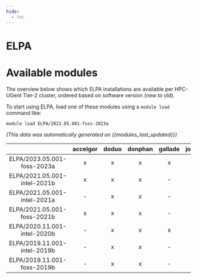```yaml
---
hide:
  - toc
---
```


ELPA
====

# Available modules


The overview below shows which ELPA installations are available per HPC-UGent Tier-2 cluster, ordered based on software version (new to old).

To start using ELPA, load one of these modules using a `module load` command like:

```shell
module load ELPA/2023.05.001-foss-2023a
```

*(This data was automatically generated on {{modules_last_updated}})*  

| |accelgor|doduo|donphan|gallade|joltik|shinx|skitty|
| :---: | :---: | :---: | :---: | :---: | :---: | :---: | :---: |
|ELPA/2023.05.001-foss-2023a|x|x|x|x|x|x|x|
|ELPA/2021.05.001-intel-2021b|x|x|x|-|x|-|-|
|ELPA/2021.05.001-intel-2021a|-|x|x|-|x|-|-|
|ELPA/2021.05.001-foss-2021b|x|x|x|-|x|-|-|
|ELPA/2020.11.001-intel-2020b|-|x|x|x|x|-|-|
|ELPA/2019.11.001-intel-2019b|-|x|x|-|x|-|-|
|ELPA/2019.11.001-foss-2019b|-|x|x|-|x|-|-|
